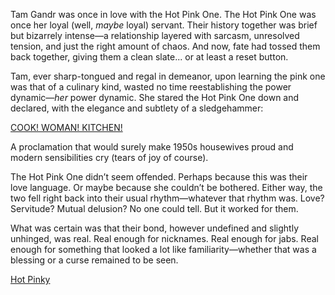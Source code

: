 <!-- title: Tammy and Pinky -->
<!-- relationship: Romantic -->

Tam Gandr was once in love with the Hot Pink One. The Hot Pink One was once her loyal (well, _maybe_ loyal) servant. Their history together was brief but bizarrely intense—a relationship layered with sarcasm, unresolved tension, and just the right amount of chaos. And now, fate had tossed them back together, giving them a clean slate... or at least a reset button.

Tam, ever sharp-tongued and regal in demeanor, upon learning the pink one was that of a culinary kind, wasted no time reestablishing the power dynamic—_her_ power dynamic. She stared the Hot Pink One down and declared, with the elegance and subtlety of a sledgehammer:

[COOK! WOMAN! KITCHEN!](#embed:https://www.youtube.com/live/xzAqu4vkY7I?si=atiwSGKSEisKQ5dh&t=3548)

A proclamation that would surely make 1950s housewives proud and modern sensibilities cry (tears of joy of course).

The Hot Pink One didn’t seem offended. Perhaps because this was their love language. Or maybe because she couldn’t be bothered. Either way, the two fell right back into their usual rhythm—whatever that rhythm was. Love? Servitude? Mutual delusion? No one could tell. But it worked for them.

What was certain was that their bond, however undefined and slightly unhinged, was real. Real enough for nicknames. Real enough for jabs. Real enough for something that looked a lot like familiarity—whether that was a blessing or a curse remained to be seen.

[Hot Pinky](#embed:https://www.youtube.com/live/xzAqu4vkY7I?si=f42euvBlmDcBAsdY&t=4390)

